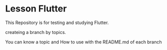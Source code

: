 # Lesson Flutter

This Repository is for testing and studying Flutter.

createing a branch by topics.

You can know a topic and How to use with the README.md of each branch
